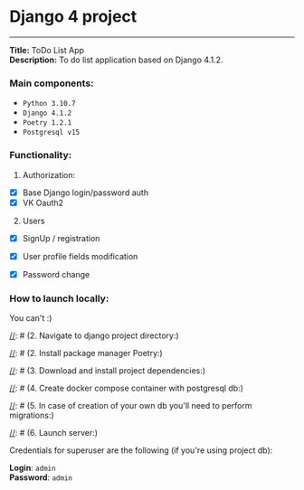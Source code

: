# Django 4 project
___
**Title:** ToDo List App \
**Description:** To do list application based on Django 4.1.2.

### Main components:

- ```Python 3.10.7```
- ```Django 4.1.2```
- ```Poetry 1.2.1```
- ```Postgresql v15```

### Functionality:
1. Authorization:
- [x] Base Django login/password auth
- [x] VK Oauth2
2. Users
- [x] SignUp / registration
- [x] User profile fields modification
- [x] Password change




###
### How to launch locally:

You can't :)

[//]: # (1. Create and activate Python 3.10.7 virtual environment)

[//]: # (2. Navigate to django project directory:\)

[//]: # (   `cd todolist`)

[//]: # (2. Install package manager Poetry:\)

[//]: # (   `pip install poetry`)

[//]: # (3. Download and install project dependencies:\)

[//]: # (   `poetry install`)

[//]: # (4. Create docker compose container with postgresql db:\)

[//]: # (   `docker compose up --build -d`)

[//]: # (5. In case of creation of your own db you'll need to perform migrations:\)

[//]: # (   `python ./todolist/manage.py migrate`)

[//]: # (6. Launch server:\)

[//]: # (   `python ./todolist/manage.py runserver`)

[//]: # (You can access django-admin panel from http://127.0.0.1:8000/admin/ )

Credentials for superuser are the following (if you're using project db): 

**Login**: `admin`\
**Password**: `admin`




